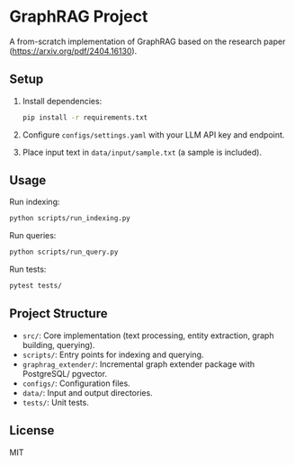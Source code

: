 # GraphRAG Project

A from-scratch implementation of GraphRAG based on the research paper (https://arxiv.org/pdf/2404.16130).

## Setup

1. Install dependencies:
   ```bash
   pip install -r requirements.txt
   ```

2. Configure `configs/settings.yaml` with your LLM API key and endpoint.

3. Place input text in `data/input/sample.txt` (a sample is included).

## Usage

Run indexing:
```bash
python scripts/run_indexing.py
```

Run queries:
```bash
python scripts/run_query.py
```

Run tests:
```bash
pytest tests/
```

## Project Structure

- `src/`: Core implementation (text processing, entity extraction, graph building, querying).
- `scripts/`: Entry points for indexing and querying.
- `graphrag_extender/`: Incremental graph extender package with PostgreSQL/       pgvector.
- `configs/`: Configuration files.
- `data/`: Input and output directories.
- `tests/`: Unit tests.

## License

MIT
